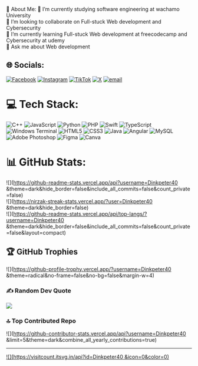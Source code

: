 💫 About Me:
🔭 I’m currently studying software engineering at wachamo University <br>👯 I’m looking to collaborate on Full-stuck Web development and Cybersecurity<br>🌱 I’m currently learning Full-stuck Web development at freecodecamp and Cybersecurity at udemy<br>💬 Ask me about Web development <br>


## 🌐 Socials:
[![Facebook](https://img.shields.io/badge/Facebook-%231877F2.svg?logo=Facebook&logoColor=white)](https://facebook.com/JeshurunPetros) [![Instagram](https://img.shields.io/badge/Instagram-%23E4405F.svg?logo=Instagram&logoColor=white)](https://instagram.com/jeshurunPetros ) [![TikTok](https://img.shields.io/badge/TikTok-%23000000.svg?logo=TikTok&logoColor=white)](https://tiktok.com/@Dinkpetros) [![X](https://img.shields.io/badge/X-black.svg?logo=X&logoColor=white)](https://x.com/@abushpeter1) [![email](https://img.shields.io/badge/Email-D14836?logo=gmail&logoColor=white)](mailto:abushpeter08@gmail.com) 

# 💻 Tech Stack:
![C++](https://img.shields.io/badge/c++-%2300599C.svg?style=for-the-badge&logo=c%2B%2B&logoColor=white) ![JavaScript](https://img.shields.io/badge/javascript-%23323330.svg?style=for-the-badge&logo=javascript&logoColor=%23F7DF1E) ![Python](https://img.shields.io/badge/python-3670A0?style=for-the-badge&logo=python&logoColor=ffdd54) ![PHP](https://img.shields.io/badge/php-%23777BB4.svg?style=for-the-badge&logo=php&logoColor=white) ![Swift](https://img.shields.io/badge/swift-F54A2A?style=for-the-badge&logo=swift&logoColor=white) ![TypeScript](https://img.shields.io/badge/typescript-%23007ACC.svg?style=for-the-badge&logo=typescript&logoColor=white) ![Windows Terminal](https://img.shields.io/badge/Windows%20Terminal-%234D4D4D.svg?style=for-the-badge&logo=windows-terminal&logoColor=white) ![HTML5](https://img.shields.io/badge/html5-%23E34F26.svg?style=for-the-badge&logo=html5&logoColor=white) ![CSS3](https://img.shields.io/badge/css3-%231572B6.svg?style=for-the-badge&logo=css3&logoColor=white) ![Java](https://img.shields.io/badge/java-%23ED8B00.svg?style=for-the-badge&logo=openjdk&logoColor=white) ![Angular](https://img.shields.io/badge/angular-%23DD0031.svg?style=for-the-badge&logo=angular&logoColor=white) ![MySQL](https://img.shields.io/badge/mysql-4479A1.svg?style=for-the-badge&logo=mysql&logoColor=white) ![Adobe Photoshop](https://img.shields.io/badge/adobe%20photoshop-%2331A8FF.svg?style=for-the-badge&logo=adobe%20photoshop&logoColor=white) ![Figma](https://img.shields.io/badge/figma-%23F24E1E.svg?style=for-the-badge&logo=figma&logoColor=white) ![Canva](https://img.shields.io/badge/Canva-%2300C4CC.svg?style=for-the-badge&logo=Canva&logoColor=white)
# 📊 GitHub Stats:
![](https://github-readme-stats.vercel.app/api?username=Dinkpeter40 &theme=dark&hide_border=false&include_all_commits=false&count_private=false)<br/>
![](https://nirzak-streak-stats.vercel.app/?user=Dinkpeter40 &theme=dark&hide_border=false)<br/>
![](https://github-readme-stats.vercel.app/api/top-langs/?username=Dinkpeter40 &theme=dark&hide_border=false&include_all_commits=false&count_private=false&layout=compact)

## 🏆 GitHub Trophies
![](https://github-profile-trophy.vercel.app/?username=Dinkpeter40 &theme=radical&no-frame=false&no-bg=false&margin-w=4)

### ✍️ Random Dev Quote
![](https://quotes-github-readme.vercel.app/api?type=horizontal&theme=radical)

### 🔝 Top Contributed Repo
![](https://github-contributor-stats.vercel.app/api?username=Dinkpeter40 &limit=5&theme=dark&combine_all_yearly_contributions=true)

---
[![](https://visitcount.itsvg.in/api?id=Dinkpeter40 &icon=0&color=0)](https://visitcount.itsvg.in)

<!-- Proudly created with GPRM ( https://gprm.itsvg.in ) -->

